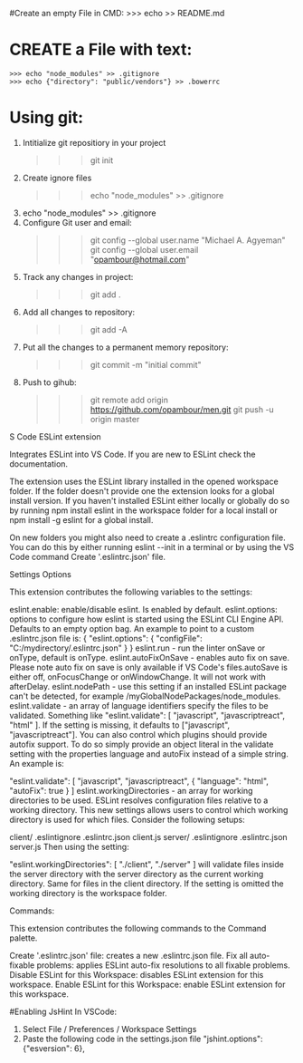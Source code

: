 #Create an empty File in CMD:
    >>> echo >> README.md

# CREATE a File with text:
    >>> echo "node_modules" >> .gitignore
    >>> echo {"directory": "public/vendors"} >> .bowerrc

# Using git:
1. Intitialize git repositiory in your project
    >>> git init
2. Create ignore files
    >>> echo "node_modules" >> .gitignore
3. echo "node_modules" >> .gitignore
4. Configure Git user and email:
    >>> git config --global user.name "Michael A. Agyeman"
    >>> git config --global user.email "opambour@hotmail.com"
5. Track any changes in project:
    >>> git add .
6. Add all changes to repository:
    >>> git add -A
7. Put all the changes to a permanent memory repository:
    >>> git commit -m "initial commit"
8. Push to gihub:
    >>> git remote add origin https://github.com/opambour/men.git
    >>> git push -u origin master

S Code ESLint extension

Integrates ESLint into VS Code. If you are new to ESLint check the documentation.

The extension uses the ESLint library installed in the opened workspace folder. If the folder doesn't provide one the
extension looks for a global install version. If you haven't installed ESLint either locally or globally do so by running
npm install eslint in the workspace folder for a local install or npm install -g eslint for a global install.

On new folders you might also need to create a .eslintrc configuration file. You can do this by either running
eslint --init in a terminal or by using the VS Code
command Create '.eslintrc.json' file.

Settings Options

This extension contributes the following variables to the settings:

eslint.enable: enable/disable eslint. Is enabled by default.
eslint.options: options to configure how eslint is started using the ESLint CLI Engine API. Defaults to an empty option bag.
An example to point to a custom .eslintrc.json file is:
{
  "eslint.options": { "configFile": "C:/mydirectory/.eslintrc.json" }
}
eslint.run - run the linter onSave or onType, default is onType.
eslint.autoFixOnSave - enables auto fix on save. Please note auto fix on save is only available if VS Code's files.autoSave is either off, onFocusChange or onWindowChange. It will not work with afterDelay.
eslint.nodePath - use this setting if an installed ESLint package can't be detected, for example /myGlobalNodePackages/node_modules.
eslint.validate - an array of language identifiers specify the files to be validated. Something like "eslint.validate": [ "javascript", "javascriptreact", "html" ]. If the setting is missing, it defaults to ["javascript", "javascriptreact"]. You can also control which plugins should provide autofix support. To do so simply provide an object literal in the validate setting with the properties language and autoFix instead of a simple string. An example is:

"eslint.validate": [ "javascript", "javascriptreact", { "language": "html", "autoFix": true } ]
eslint.workingDirectories - an array for working directories to be used. ESLint resolves configuration files relative to a working directory. This new settings allows users to control which working directory is used for which files. Consider the following setups:

client/
.eslintignore
.eslintrc.json
client.js
server/
.eslintignore
.eslintrc.json
server.js
Then using the setting:

"eslint.workingDirectories": [
  "./client", "./server"
]
will validate files inside the server directory with the server directory as the current working directory. Same for files in the client directory. If the setting is omitted the working directory is the workspace folder.

Commands:

This extension contributes the following commands to the Command palette.

Create '.eslintrc.json' file: creates a new .eslintrc.json file.
Fix all auto-fixable problems: applies ESLint auto-fix resolutions to all fixable problems.
Disable ESLint for this Workspace: disables ESLint extension for this workspace.
Enable ESLint for this Workspace: enable ESLint extension for this workspace.

#Enabling JsHint In VSCode:
1. Select File / Preferences / Workspace Settings
2. Paste the following code in the settings.json file 
    "jshint.options": {"esversion": 6},